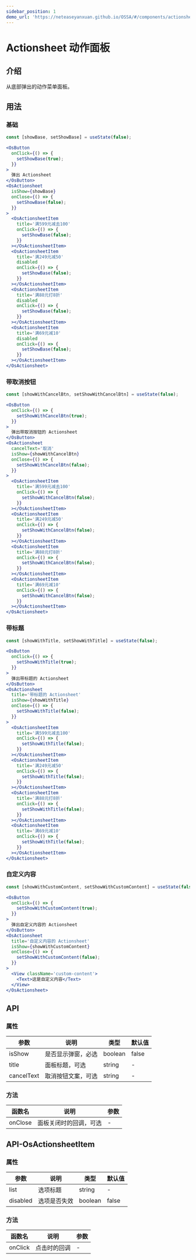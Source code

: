 ```yaml
---
sidebar_position: 1
demo_url: 'https://neteaseyanxuan.github.io/OSSA/#/components/actionsheet/demo/index'
---
```


# Actionsheet 动作面板

## 介绍
从底部弹出的动作菜单面板。

## 用法
### 基础
```jsx
const [showBase, setShowBase] = useState(false);
```
```jsx
<OsButton 
  onClick={() => {
    setShowBase(true);
  }}
>
  弹出 Actionsheet
</OsButton>
<OsActionsheet
  isShow={showBase}
  onClose={() => {
    setShowBase(false);
  }}
>
  <OsActionsheetItem
    title='满599元减去100'
    onClick={() => {
      setShowBase(false);
    }}
  ></OsActionsheetItem>
  <OsActionsheetItem
    title='满249元减50'
    disabled
    onClick={() => {
      setShowBase(false);
    }}
  ></OsActionsheetItem>
  <OsActionsheetItem
    title='满88元打8折'
    disabled
    onClick={() => {
      setShowBase(false);
    }}
  ></OsActionsheetItem>
  <OsActionsheetItem
    title='满69元减10'
    disabled
    onClick={() => {
      setShowBase(false);
    }}
  ></OsActionsheetItem>
</OsActionsheet>
```
### 带取消按钮
```jsx
const [showWithCancelBtn, setShowWithCancelBtn] = useState(false);
```
```jsx
<OsButton
  onClick={() => {
    setShowWithCancelBtn(true);
  }}
>
  弹出带取消按钮的 Actionsheet
</OsButton>
<OsActionsheet
  cancelText='取消'
  isShow={showWithCancelBtn}
  onClose={() => {
    setShowWithCancelBtn(false);
  }}
>
  <OsActionsheetItem
    title='满599元减去100'
    onClick={() => {
      setShowWithCancelBtn(false);
    }}
  ></OsActionsheetItem>
  <OsActionsheetItem
    title='满249元减50'
    onClick={() => {
      setShowWithCancelBtn(false);
    }}
  ></OsActionsheetItem>
  <OsActionsheetItem
    title='满88元打8折'
    onClick={() => {
      setShowWithCancelBtn(false);
    }}
  ></OsActionsheetItem>
  <OsActionsheetItem
    title='满69元减10'
    onClick={() => {
      setShowWithCancelBtn(false);
    }}
  ></OsActionsheetItem>
</OsActionsheet>
```
### 带标题
```jsx
const [showWithTitle, setShowWithTitle] = useState(false);
```
```jsx
<OsButton
  onClick={() => {
    setShowWithTitle(true);
  }}
>
  弹出带标题的 Actionsheet
</OsButton>
<OsActionsheet
  title='带标题的 Actionsheet'
  isShow={showWithTitle}
  onClose={() => {
    setShowWithTitle(false);
  }}
>
  <OsActionsheetItem
    title='满599元减去100'
    onClick={() => {
      setShowWithTitle(false);
    }}
  ></OsActionsheetItem>
  <OsActionsheetItem
    title='满249元减50'
    onClick={() => {
      setShowWithTitle(false);
    }}
  ></OsActionsheetItem>
  <OsActionsheetItem
    title='满88元打8折'
    onClick={() => {
      setShowWithTitle(false);
    }}
  ></OsActionsheetItem>
  <OsActionsheetItem
    title='满69元减10'
    onClick={() => {
      setShowWithTitle(false);
    }}
  ></OsActionsheetItem>
</OsActionsheet>
```
### 自定义内容
```jsx
const [showWithCustomContent, setShowWithCustomContent] = useState(false);
```
```jsx
<OsButton
  onClick={() => {
    setShowWithCustomContent(true);
  }}
>
  弹出自定义内容的 Actionsheet
</OsButton>
<OsActionsheet
  title='自定义内容的 Actionsheet'
  isShow={showWithCustomContent}
  onClose={() => {
    setShowWithCustomContent(false);
  }}
>
  <View className='custom-content'>
    <Text>这是自定义内容</Text>
  </View>
</OsActionsheet>
```



## API
### 属性
| 参数       | 说明               | 类型    | 默认值 |
| ---------- | ------------------ | ------- | ------ |
| isShow     | 是否显示弹窗，必选 | boolean | false  |
| title      | 面板标题，可选     | string  | -      |
| cancelText | 取消按钮文案，可选 | string  | -      |


### 方法
| 函数名  | 说明                   | 参数 |
| ------- | ---------------------- | ---- |
| onClose | 面板关闭时的回调，可选 | -    |

## API-OsActionsheetItem
### 属性
| 参数     | 说明         | 类型    | 默认值 |
| -------- | ------------ | ------- | ------ |
| list     | 选项标题     | string  | -      |
| disabled | 选项是否失效 | boolean | false  |


### 方法
| 函数名  | 说明         | 参数 |
| ------- | ------------ | ---- |
| onClick | 点击时的回调 | -    |
